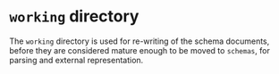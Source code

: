 # `working` directory

The `working` directory is used for re-writing of the schema documents, before 
they are considered mature enough to be moved to `schemas`, for parsing and 
external representation.
